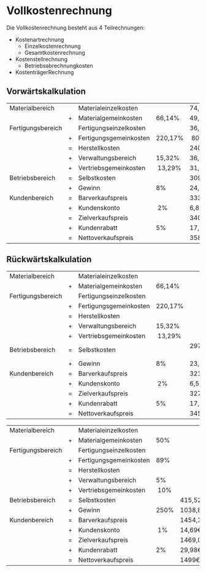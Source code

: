 # Vollkostenrechnung

Die Vollkostenrechnung besteht aus 4 Teilrechnungen:

* Kostenartrechnung
  * Einzelkostenrechnung
  * Gesamtkostenrechnung
* Kostenstellrechnung
  * Betriebsabrechnungkosten
* KostenträgerRechnung

## Vorwärtskalkulation

| | | | | | 
| - | - | - | - | - |
| Materialbereich | | Materialeinzelkosten |  | 74,50€ |
| | + | Materialgemeinkosten | 66,14% | 49,27€ |
| Fertigungsbereich | | Fertigungseinzelkosten | | 36,40€ |
| | + | Fertigungsgemeinkosten | 220,17% | 80,14€ |
| | = | Herstellkosten | | 240,32€ |
| | + | Verwaltungsbereich | 15,32% | 36,82€ | 
| | + | Vertriebsgemeinkosten | 13,29% | 31,94€
| Betriebsbereich | = | Selbstkosten | | 309,07€ |
| | + | Gewinn | 8% | 24,73€ |
| Kundenbereich | = | Barverkaufspreis | | 333,80€ |
| | + | Kundenskonto | 2% | 6,81€ <!--  333,80 / (100 - 2) * 2 -->|
| | = | Zielverkaufspreis | | 340,61€ |
| | + | Kundenrabatt | 5% | 17,93€ <!-- 340,61 / (100 - 5) * 5 -->|
| | = | Nettoverkaufspreis | | 358,54€ |

## Rückwärtskalkulation

| | | | | | 
| - | - | - | - | - |
| Materialbereich | | Materialeinzelkosten |  | |
| | + | Materialgemeinkosten | 66,14% |  |
| Fertigungsbereich | | Fertigungseinzelkosten | |  |
| | + | Fertigungsgemeinkosten | 220,17% |  |
| | = | Herstellkosten | |  |
| | + | Verwaltungsbereich | 15,32% |  | 
| | + | Vertriebsgemeinkosten | 13,29% |  |
| Betriebsbereich | = | Selbstkosten | | 297,41€ <!-- 321,20 - 23,79 --> |
| | + | Gewinn | 8% |  23,79€ <!-- 312,20 / (100 + 8) * 8 --> |
| Kundenbereich | = | Barverkaufspreis | | 321,20€ |
| | + | Kundenskonto | 2% | 6,56€ |
| | = | Zielverkaufspreis | | 327,75€ |
| | + | Kundenrabatt | 5% | 17,25€  |
| | = | Nettoverkaufspreis | | 345,00€ |

| | | | | | 
| - | - | - | - | - |
| Materialbereich | | Materialeinzelkosten |  | |
| | + | Materialgemeinkosten | 50% |  |
| Fertigungsbereich | | Fertigungseinzelkosten | |  |
| | + | Fertigungsgemeinkosten | 89% |  |
| | = | Herstellkosten | |  |
| | + | Verwaltungsbereich | 5% |  | 
| | + | Vertriebsgemeinkosten | 10% |  |
| Betriebsbereich | = | Selbstkosten | | 415,52€ <!--Barvkp - Gewinn--> |
| | + | Gewinn | 250% |  1038,81€ <!-- Barvkp / (100 + G) * G --> |
| Kundenbereich | = | Barverkaufspreis | | 1454,33€ |
| | + | Kundenskonto | 1% | 14,69€ |
| | = | Zielverkaufspreis | | 1469,02€ |
| | + | Kundenrabatt | 2% | 29,98€ |
| | = | Nettoverkaufspreis | | 1499€ |